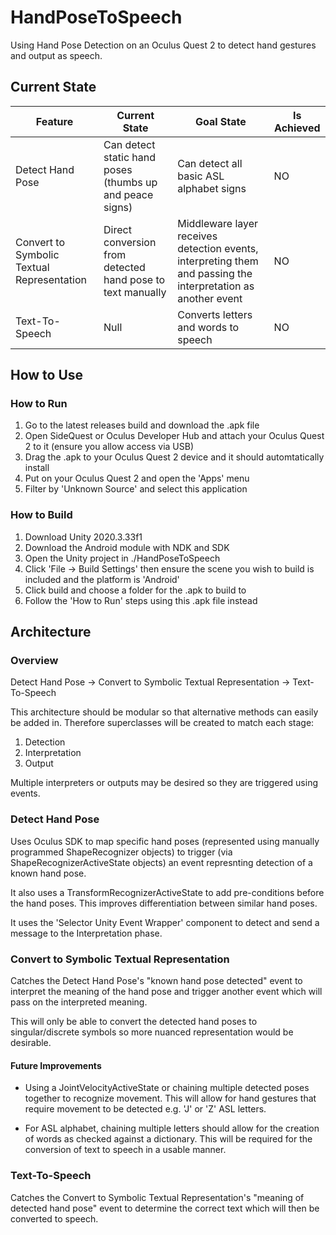 # HandPoseToSpeech
Using Hand Pose Detection on an Oculus Quest 2 to detect hand gestures and output as speech.

## Current State

| Feature | Current State | Goal State | Is Achieved |
|--|--|--|--|
| Detect Hand Pose | Can detect static hand poses (thumbs up and peace signs) | Can detect all basic ASL alphabet signs | NO |
| Convert to Symbolic Textual Representation | Direct conversion from detected hand pose to text manually | Middleware layer receives detection events, interpreting them and passing the interpretation as another event | NO |
| Text-To-Speech | Null | Converts letters and words to speech | NO |

## How to Use

### How to Run

1. Go to the latest releases build and download the .apk file
1. Open SideQuest or Oculus Developer Hub and attach your Oculus Quest 2 to it (ensure you allow access via USB)
1. Drag the .apk to your Oculus Quest 2 device and it should automtatically install
1. Put on your Oculus Quest 2 and open the 'Apps' menu
1. Filter by 'Unknown Source' and select this application

### How to Build

1. Download Unity 2020.3.33f1
1. Download the Android module with NDK and SDK
1. Open the Unity project in ./HandPoseToSpeech
1. Click 'File -> Build Settings' then ensure the scene you wish to build is included and the platform is 'Android'
1. Click build and choose a folder for the .apk to build to
1. Follow the 'How to Run' steps using this .apk file instead

## Architecture

### Overview

Detect Hand Pose -> Convert to Symbolic Textual Representation -> Text-To-Speech

This architecture should be modular so that alternative methods can easily be added in. Therefore superclasses will be created to match each stage:

1. Detection
1. Interpretation
1. Output

Multiple interpreters or outputs may be desired so they are triggered using events.

### Detect Hand Pose

Uses Oculus SDK to map specific hand poses (represented using manually programmed ShapeRecognizer objects) to trigger (via ShapeRecognizerActiveState objects) an event represnting detection of a known hand pose.

It also uses a TransformRecognizerActiveState to add pre-conditions before the hand poses. This improves differentiation between similar hand poses.

It uses the 'Selector Unity Event Wrapper' component to detect and send a message to the Interpretation phase.


### Convert to Symbolic Textual Representation

Catches the Detect Hand Pose's "known hand pose detected" event to interpret the meaning of the hand pose and trigger another event which will pass on the interpreted meaning.

This will only be able to convert the detected hand poses to singular/discrete symbols so more nuanced representation would be desirable.

#### Future Improvements

* Using a JointVelocityActiveState or chaining multiple detected poses together to recognize movement. This will allow for hand gestures that require movement to be detected e.g. 'J' or 'Z' ASL letters.

* For ASL alphabet, chaining multiple letters should allow for the creation of words as checked against a dictionary. This will be required for the conversion of text to speech in a usable manner.

### Text-To-Speech

Catches the Convert to Symbolic Textual Representation's "meaning of detected hand pose" event to determine the correct text which will then be converted to speech.